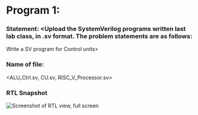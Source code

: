 # Program 1: 
### Statement: <Upload the SystemVerilog programs written last lab class, in .sv format. The problem statements are as follows:

Write a SV program for Control units>

### Name of file:
<ALU_Ctrl.sv, CU.sv, RISC_V_Processor.sv>

### RTL Snapshot
![Screenshot of RTL view, full screen](<ALU_Ctrl.png,RISC_V_Processor.png, Control_unit.png>)
